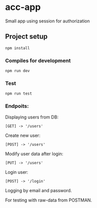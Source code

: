 # acc-app
Small app using session for authorization

## Project setup
```
npm install
```
### Compiles for development
```
npm run dev
```
### Test
```
npm run test
```

### Endpoits:

Displaying users from DB:
```
[GET] -> '/users'
```
Create new user:
```
[POST] -> '/users'
```
Modify user data after login:
```
[PUT] -> '/users'
```

Login user: 
```
[POST] -> '/login'
```

Logging by email and password.

For testing with raw-data from POSTMAN.
